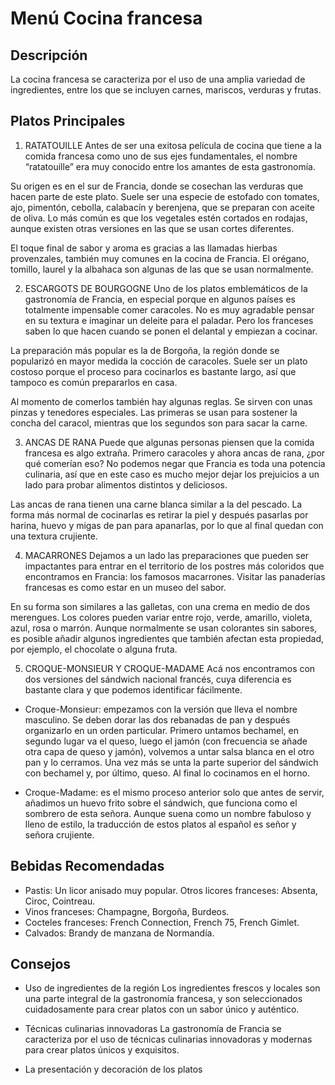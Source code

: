 # Menú Cocina francesa

## Descripción
La cocina francesa se caracteriza por el uso de una amplia variedad de ingredientes, entre los que se incluyen carnes, mariscos, verduras y frutas. 

## Platos Principales

1. RATATOUILLE
Antes de ser una exitosa película de cocina que tiene a la comida francesa como uno de sus ejes fundamentales, el nombre “ratatouille” era muy conocido entre los amantes de esta gastronomía.

Su origen es en el sur de Francia, donde se cosechan las verduras que hacen parte de este plato. Suele ser una especie de estofado con tomates, ajo, pimentón, cebolla, calabacín y berenjena, que se preparan con aceite de oliva. Lo más común es que los vegetales estén cortados en rodajas, aunque existen otras versiones en las que se usan cortes diferentes.

El toque final de sabor y aroma es gracias a las llamadas hierbas provenzales, también muy comunes en la cocina de Francia. El orégano, tomillo, laurel y la albahaca son algunas de las que se usan normalmente.

2. ESCARGOTS DE BOURGOGNE
Uno de los platos emblemáticos de la gastronomía de Francia, en especial porque en algunos países es totalmente impensable comer caracoles. No es muy agradable pensar en su textura e imaginar un deleite para el paladar. Pero los franceses saben lo que hacen cuando se ponen el delantal y empiezan a cocinar.

La preparación más popular es la de Borgoña, la región donde se popularizó en mayor medida la cocción de caracoles. Suele ser un plato costoso porque el proceso para cocinarlos es bastante largo, así que tampoco es común prepararlos en casa.

Al momento de comerlos también hay algunas reglas. Se sirven con unas pinzas y tenedores especiales. Las primeras se usan para sostener la concha del caracol, mientras que los segundos son para sacar la carne.

3. ANCAS DE RANA
Puede que algunas personas piensen que la comida francesa es algo extraña. Primero caracoles y ahora ancas de rana, ¿por qué comerían eso? No podemos negar que Francia es toda una potencia culinaria, así que en este caso es mucho mejor dejar los prejuicios a un lado para probar alimentos distintos y deliciosos.

Las ancas de rana tienen una carne blanca similar a la del pescado. La forma más normal de cocinarlas es retirar la piel y después pasarlas por harina, huevo y migas de pan para apanarlas, por lo que al final quedan con una textura crujiente.

4. MACARRONES
Dejamos a un lado las preparaciones que pueden ser impactantes para entrar en el territorio de los postres más coloridos que encontramos en Francia: los famosos macarrones. Visitar las panaderías francesas es como estar en un museo del sabor.

En su forma son similares a las galletas, con una crema en medio de dos merengues. Los colores pueden variar entre rojo, verde, amarillo, violeta, azul, rosa o marrón. Aunque normalmente se usan colorantes sin sabores, es posible añadir algunos ingredientes que también afectan esta propiedad, por ejemplo, el chocolate o alguna fruta.

5. CROQUE-MONSIEUR Y CROQUE-MADAME
Acá nos encontramos con dos versiones del sándwich nacional francés, cuya diferencia es bastante clara y que podemos identificar fácilmente.

- Croque-Monsieur: empezamos con la versión que lleva el nombre masculino. Se deben dorar las dos rebanadas de pan y después organizarlo en un orden particular. Primero untamos bechamel, en segundo lugar va el queso, luego el jamón (con frecuencia se añade otra capa de queso y jamón), volvemos a untar salsa blanca en el otro pan y lo cerramos. Una vez más se unta la parte superior del sándwich con bechamel y, por último, queso. Al final lo cocinamos en el horno.

- Croque-Madame: es el mismo proceso anterior solo que antes de servir, añadimos un huevo frito sobre el sándwich, que funciona como el sombrero de esta señora.
Aunque suena como un nombre fabuloso y lleno de estilo, la traducción de estos platos al español es señor y señora crujiente.

## Bebidas Recomendadas

- Pastis: Un licor anisado muy popular.
Otros licores franceses: Absenta, Ciroc, Cointreau.
- Vinos franceses: Champagne, Borgoña, Burdeos.
- Cocteles franceses: French Connection, French 75, French Gimlet.
- Calvados: Brandy de manzana de Normandía.

## Consejos

- Uso de ingredientes de la región
Los ingredientes frescos y locales son una parte integral de la gastronomía francesa, y son seleccionados cuidadosamente para crear platos con un sabor único y auténtico.

- Técnicas culinarias innovadoras
La gastronomía de Francia se caracteriza por el uso de técnicas culinarias innovadoras y modernas para crear platos únicos y exquisitos.

- La presentación y decoración de los platos
